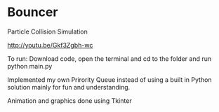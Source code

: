 Bouncer
=======

Particle Collision Simulation

http://youtu.be/Gkf3Zgbh-wc

To run: Download code, open the terminal and cd to the folder and run python main.py

Implemented my own Prirority Queue instead of using a built in Python solution mainly for fun and understanding.

Animation and graphics done using Tkinter
